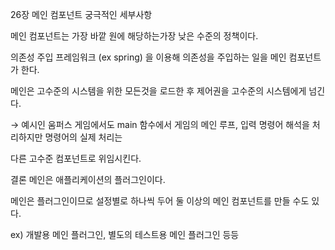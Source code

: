 26장 메인 컴포넌트
궁극적인 세부사항

메인 컴포넌트는 가장 바깥 원에 해당하는가장 낮은 수준의 정책이다.

의존성 주입 프레임워크 (ex spring) 을 이용해 의존성을 주입하는 일을 메인 컴포넌트가 한다.

메인은 고수준의 시스템을 위한 모든것을 로드한 후 제어권을 고수준의 시스템에게 넘긴다.

→ 예시인 움퍼스 게임에서도 main 함수에서 게임의 메인 루프, 입력 명령어 해석을 처리하지만 명령어의 실제 처리는

다른 고수준 컴포넌트로 위임시킨다.

결론
메인은 애플리케이션의 플러그인이다.

메인은 플러그인이므로 설정별로 하나씩 두어 둘 이상의 메인 컴포넌트를 만들 수도 있다.

ex) 개발용 메인 플러그인, 별도의 테스트용 메인 플러그인 등등
